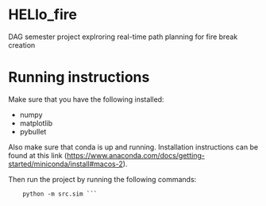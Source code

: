 # HELlo_fire
DAG semester project explroring real-time path planning for fire break creation


# Running instructions
Make sure that you have the following installed: 
- numpy 
- matplotlib
- pybullet

Also make sure that conda is up and running. Installation instructions can be found at this link (https://www.anaconda.com/docs/getting-started/miniconda/install#macos-2).

Then run the project by running the following commands: 
``` conda activate wildfire
    python -m src.sim ```